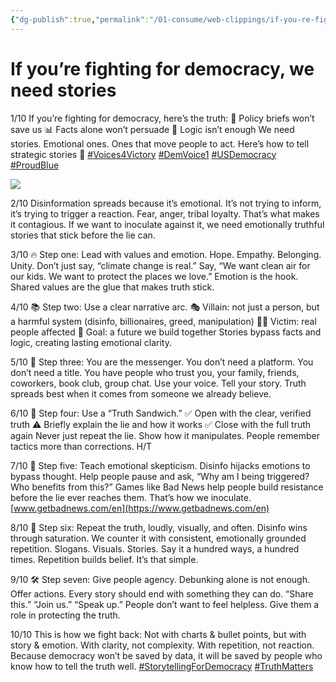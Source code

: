 ```yaml
---
{"dg-publish":true,"permalink":"/01-consume/web-clippings/if-you-re-fighting-for-democracy-we-need-stories/","title":"If you’re fighting for democracy, we need stories","tags":["stories","advocacy","activism"]}
---
```


# If you’re fighting for democracy, we need stories


1/10 If you’re fighting for democracy, here’s the truth: 🧾 Policy briefs won’t save us 📊 Facts alone won’t persuade 🧠 Logic isn’t enough We need stories. Emotional ones. Ones that move people to act. Here’s how to tell strategic stories 🧵 [#Voices4Victory](https://bsky.app/hashtag/Voices4Victory) [#DemVoice1](https://bsky.app/hashtag/DemVoice1) [#USDemocracy](https://bsky.app/hashtag/USDemocracy) [#ProudBlue](https://bsky.app/hashtag/ProudBlue)

![](https://cdn.bsky.app/img/feed_thumbnail/plain/did:plc:lh52slyfeysqwlq3v6ngoelz/bafkreifru3u23rbx4acsbbpt2wbfqzvekhgv2euwfv4igmibgwx3t5xule@jpeg)


2/10 Disinformation spreads because it’s emotional. It’s not trying to inform, it’s trying to trigger a reaction. Fear, anger, tribal loyalty. That’s what makes it contagious. If we want to inoculate against it, we need emotionally truthful stories that stick before the lie can.

3/10 🔥 Step one: Lead with values and emotion. Hope. Empathy. Belonging. Unity. Don’t just say, “climate change is real.” Say, “We want clean air for our kids. We want to protect the places we love.” Emotion is the hook. Shared values are the glue that makes truth stick.

4/10 📚 Step two: Use a clear narrative arc. 🎭 Villain: not just a person, but a harmful system (disinfo, billionaires, greed, manipulation) 🧍‍♂️ Victim: real people affected 🎯 Goal: a future we build together Stories bypass facts and logic, creating lasting emotional clarity.

5/10 👥 Step three: You are the messenger. You don’t need a platform. You don’t need a title. You have people who trust you, your family, friends, coworkers, book club, group chat. Use your voice. Tell your story. Truth spreads best when it comes from someone we already believe.

6/10 🍞 Step four: Use a “Truth Sandwich.” ✅ Open with the clear, verified truth ⚠️ Briefly explain the lie and how it works ✅ Close with the full truth again Never just repeat the lie. Show how it manipulates. People remember tactics more than corrections. H/T

7/10 🧠 Step five: Teach emotional skepticism. Disinfo hijacks emotions to bypass thought. Help people pause and ask, “Why am I being triggered? Who benefits from this?” Games like Bad News help people build resistance before the lie ever reaches them. That’s how we inoculate. [www.getbadnews.com/en](https://www.getbadnews.com/en)


8/10 🔁 Step six: Repeat the truth, loudly, visually, and often. Disinfo wins through saturation. We counter it with consistent, emotionally grounded repetition. Slogans. Visuals. Stories. Say it a hundred ways, a hundred times. Repetition builds belief. It’s that simple.

9/10 🛠️ Step seven: Give people agency. Debunking alone is not enough. Offer actions. Every story should end with something they can do. “Share this.” “Join us.” “Speak up.” People don’t want to feel helpless. Give them a role in protecting the truth.

10/10 This is how we fight back: Not with charts & bullet points, but with story & emotion. With clarity, not complexity. With repetition, not reaction. Because democracy won’t be saved by data, it will be saved by people who know how to tell the truth well. [#StorytellingForDemocracy](https://bsky.app/hashtag/StorytellingForDemocracy) [#TruthMatters](https://bsky.app/hashtag/TruthMatters)